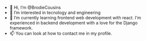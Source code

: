 - 👋 Hi, I’m @BrodieCousins
- 👀 I’m interested in tecnology and engineering
- 🌱 I’m currently learning frontend web development with react. I'm experienced in backend development with a love for the Django framework.
- 📫 You can look at how to contact me in my profile.

<!---
BrodieCousins/BrodieCousins is a ✨ special ✨ repository because its `README.md` (this file) appears on your GitHub profile.
You can click the Preview link to take a look at your changes.
--->
